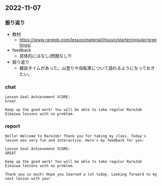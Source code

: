 ## 2022-11-07

### 振り返り

- 教材
  - https://www.rarejob.com/lesson/material/jitsuyo/starter/regular/greetings/
- feedback
  - 具体的にはなし(問題なし?)
- 振り返り
  - 雑談タイムがあった。山登りや自転車について語れるようになっておきたい。

### chat

```
Lesson Goal Achievement SCORE:
Great

Keep up the good work! You will be able to take regular RareJob Eikaiwa lessons with no problem.
```

### report

```
Hello! Welcome to RareJob! Thank you for taking my class. Today's lesson was very fun and interactive. Here's my feedback for you:

Lesson Goal Achievement SCORE:
GREAT

Keep up the good work! You will be able to take regular RareJob Eikaiwa lessons with no problem.

Thank you so much! Hope you learned a lot today. Looking forward to my next lesson with you!
```